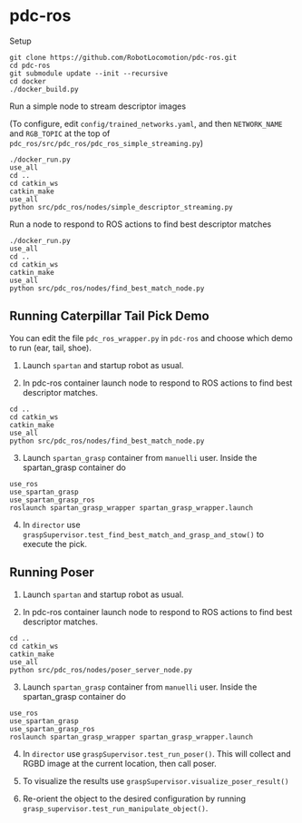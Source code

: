 # pdc-ros

Setup

```
git clone https://github.com/RobotLocomotion/pdc-ros.git
cd pdc-ros
git submodule update --init --recursive
cd docker
./docker_build.py
```

Run a simple node to stream descriptor images

(To configure, edit `config/trained_networks.yaml`, and then `NETWORK_NAME` and `RGB_TOPIC` at the top of `pdc_ros/src/pdc_ros/pdc_ros_simple_streaming.py`)

```
./docker_run.py
use_all
cd ..
cd catkin_ws
catkin_make
use_all
python src/pdc_ros/nodes/simple_descriptor_streaming.py 
```

Run a node to respond to ROS actions to find best descriptor matches

```
./docker_run.py
use_all
cd ..
cd catkin_ws
catkin_make
use_all
python src/pdc_ros/nodes/find_best_match_node.py 
```

## Running Caterpillar Tail Pick Demo

You can edit the file `pdc_ros_wrapper.py` in `pdc-ros` and choose which demo to run (ear, tail, shoe).

1. Launch `spartan` and startup robot as usual.

2. In pdc-ros container launch node to respond to ROS actions to find best descriptor matches.

```
cd ..
cd catkin_ws
catkin_make
use_all
python src/pdc_ros/nodes/find_best_match_node.py 
```

3. Launch `spartan_grasp` container from `manuelli` user. Inside the spartan_grasp container do

```
use_ros
use_spartan_grasp
use_spartan_grasp_ros
roslaunch spartan_grasp_wrapper spartan_grasp_wrapper.launch
```

4. In `director` use `graspSupervisor.test_find_best_match_and_grasp_and_stow()` to execute the pick. 


## Running Poser

1. Launch `spartan` and startup robot as usual.

2. In pdc-ros container launch node to respond to ROS actions to find best descriptor matches.

```
cd ..
cd catkin_ws
catkin_make
use_all
python src/pdc_ros/nodes/poser_server_node.py 
```

3. Launch `spartan_grasp` container from `manuelli` user. Inside the spartan_grasp container do

```
use_ros
use_spartan_grasp
use_spartan_grasp_ros
roslaunch spartan_grasp_wrapper spartan_grasp_wrapper.launch
```

4. In `director` use `graspSupervisor.test_run_poser()`. This will collect and RGBD image at the current location, then call poser.

5. To visualize the results use `graspSupervisor.visualize_poser_result()`

6. Re-orient the object to the desired configuration by running `grasp_supervisor.test_run_manipulate_object()`.







